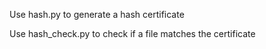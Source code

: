 Use hash.py to generate a hash certificate

Use hash_check.py to check if a file matches the certificate
